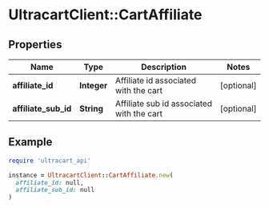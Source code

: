 # UltracartClient::CartAffiliate

## Properties

| Name | Type | Description | Notes |
| ---- | ---- | ----------- | ----- |
| **affiliate_id** | **Integer** | Affiliate id associated with the cart | [optional] |
| **affiliate_sub_id** | **String** | Affiliate sub id associated with the cart | [optional] |

## Example

```ruby
require 'ultracart_api'

instance = UltracartClient::CartAffiliate.new(
  affiliate_id: null,
  affiliate_sub_id: null
)
```

